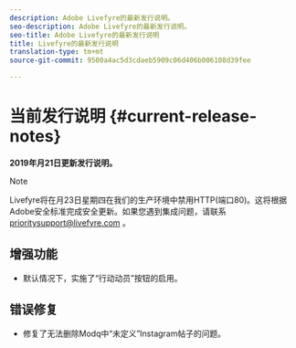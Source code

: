 ```yaml
---
description: Adobe Livefyre的最新发行说明。
seo-description: Adobe Livefyre的最新发行说明。
seo-title: Adobe Livefyre的最新发行说明
title: Livefyre的最新发行说明
translation-type: tm+mt
source-git-commit: 9500a4ac5d3cdaeb5909c06d406b006108d39fee

---
```



# 当前发行说明 {#current-release-notes}

**2019年月21日更新发行说明。**

>[!NOTE]
>
>Livefyre将在月23日星期四在我们的生产环境中禁用HTTP(端口80)。这将根据Adobe安全标准完成安全更新。如果您遇到集成问题，请联系 [prioritysupport@livefyre.com](mailto:prioritysupport@livefyre.com) 。

## 增强功能

* 默认情况下，实施了“行动动员”按钮的启用。


## 错误修复

* 修复了无法删除Modq中“未定义”Instagram帖子的问题。
